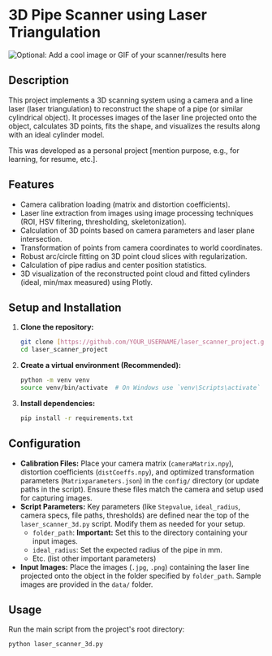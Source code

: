 # 3D Pipe Scanner using Laser Triangulation

![Optional: Add a cool image or GIF of your scanner/results here]()

## Description

This project implements a 3D scanning system using a camera and a line laser (laser triangulation) to reconstruct the shape of a pipe (or similar cylindrical object). It processes images of the laser line projected onto the object, calculates 3D points, fits the shape, and visualizes the results along with an ideal cylinder model.

This was developed as a personal project [mention purpose, e.g., for learning, for resume, etc.].

## Features

* Camera calibration loading (matrix and distortion coefficients).
* Laser line extraction from images using image processing techniques (ROI, HSV filtering, thresholding, skeletonization).
* Calculation of 3D points based on camera parameters and laser plane intersection.
* Transformation of points from camera coordinates to world coordinates.
* Robust arc/circle fitting on 3D point cloud slices with regularization.
* Calculation of pipe radius and center position statistics.
* 3D visualization of the reconstructed point cloud and fitted cylinders (ideal, min/max measured) using Plotly.

## Setup and Installation

1.  **Clone the repository:**
    ```bash
    git clone [https://github.com/YOUR_USERNAME/laser_scanner_project.git](https://github.com/YOUR_USERNAME/laser_scanner_project.git)
    cd laser_scanner_project
    ```
2.  **Create a virtual environment (Recommended):**
    ```bash
    python -m venv venv
    source venv/bin/activate  # On Windows use `venv\Scripts\activate`
    ```
3.  **Install dependencies:**
    ```bash
    pip install -r requirements.txt
    ```

## Configuration

* **Calibration Files:** Place your camera matrix (`cameraMatrix.npy`), distortion coefficients (`distCoeffs.npy`), and optimized transformation parameters (`Matrixparameters.json`) in the `config/` directory (or update paths in the script). Ensure these files match the camera and setup used for capturing images.
* **Script Parameters:** Key parameters (like `Stepvalue`, `ideal_radius`, camera specs, file paths, thresholds) are defined near the top of the `laser_scanner_3d.py` script. Modify them as needed for your setup.
    * `folder_path`: **Important:** Set this to the directory containing your input images.
    * `ideal_radius`: Set the expected radius of the pipe in mm.
    * Etc. (list other important parameters)
* **Input Images:** Place the images (`.jpg`, `.png`) containing the laser line projected onto the object in the folder specified by `folder_path`. Sample images are provided in the `data/` folder.

## Usage

Run the main script from the project's root directory:

```bash
python laser_scanner_3d.py
